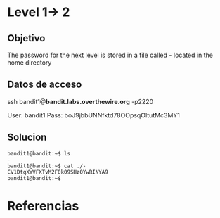 # Level 1-> 2

## Objetivo
The password for the next level is stored in a file called **-** located in the home directory

## Datos de acceso
ssh bandit1@**bandit.labs.overthewire.org** -p2220

User: bandit1
Pass: boJ9jbbUNNfktd78OOpsqOltutMc3MY1

## Solucion 
```console
bandit1@bandit:~$ ls
-
bandit1@bandit:~$ cat ./-
CV1DtqXWVFXTvM2F0k09SHz0YwRINYA9
bandit1@bandit:~$ 
```
# Referencias 